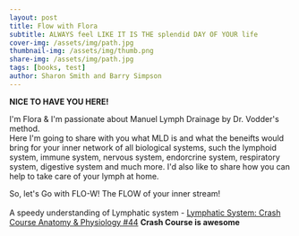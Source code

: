 ```yaml
---
layout: post
title: Flow with Flora
subtitle: ALWAYS feel LIKE IT IS THE splendid DAY OF YOUR life
cover-img: /assets/img/path.jpg
thumbnail-img: /assets/img/thumb.png
share-img: /assets/img/path.jpg
tags: [books, test]
author: Sharon Smith and Barry Simpson
---
```

**NICE TO HAVE YOU HERE!** 

I'm Flora & I'm passionate about Manuel Lymph Drainage by Dr. Vodder's method. 
<br>
Here I'm going to share with you what MLD is and what the beneifts would bring for your inner network of all biological systems, such the lymphoid system, immune system, nervous system, endorcrine system, respiratory system, digestive system and much more. 
I'd also like to share how you can help to take care of your lymph at home. 

So, let's Go with FLO-W!
The FLOW of your inner stream!
<br>
<br>
A speedy understanding of Lymphatic system - [Lymphatic System: Crash Course Anatomy & Physiology #44](https://www.youtube.com/watch?v=I7orwMgTQ5I&t=6s) 
**Crash Course is awesome**

